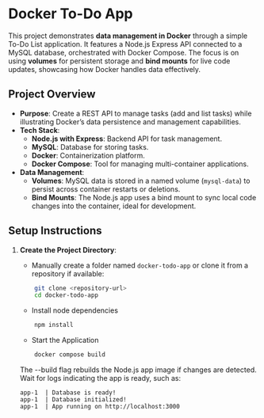 # Docker To-Do App

This project demonstrates **data management in Docker** through a simple To-Do List application. It features a Node.js Express API connected to a MySQL database, orchestrated with Docker Compose. The focus is on using **volumes** for persistent storage and **bind mounts** for live code updates, showcasing how Docker handles data effectively.

## Project Overview

- **Purpose**: Create a REST API to manage tasks (add and list tasks) while illustrating Docker’s data persistence and management capabilities.
- **Tech Stack**:
  - **Node.js with Express**: Backend API for task management.
  - **MySQL**: Database for storing tasks.
  - **Docker**: Containerization platform.
  - **Docker Compose**: Tool for managing multi-container applications.
- **Data Management**:
  - **Volumes**: MySQL data is stored in a named volume (`mysql-data`) to persist across container restarts or deletions.
  - **Bind Mounts**: The Node.js app uses a bind mount to sync local code changes into the container, ideal for development.

## Setup Instructions

1. **Create the Project Directory**:
   - Manually create a folder named `docker-todo-app` or clone it from a repository if available:
    ```bash
        git clone <repository-url>
        cd docker-todo-app
    ```
    - Install node dependencies
    ```bash
        npm install
    ```
    - Start the Application
    ```bash
        docker compose build
    ```
    The --build flag rebuilds the Node.js app image if changes are detected. <br>
    Wait for logs indicating the app is ready, such as:

    ```text
    app-1  | Database is ready!
    app-1  | Database initialized!
    app-1  | App running on http://localhost:3000
    ```
